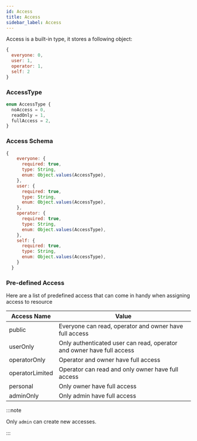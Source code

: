 ```yaml
---
id: Access
title: Access
sidebar_label: Access
---
```


Access is a built-in type, it stores a following object:

```js
{
  everyone: 0,
  user: 1,
  operator: 1,
  self: 2
}
```

### AccessType

```js
enum AccessType {
  noAccess = 0,
  readOnly = 1,
  fullAccess = 2,
}
```

### Access Schema

```js
{
    everyone: {
      required: true,
      type: String,
      enum: Object.values(AccessType),
    },
    user: {
      required: true,
      type: String,
      enum: Object.values(AccessType),
    },
    operator: {
      required: true,
      type: String,
      enum: Object.values(AccessType),
    },
    self: {
      required: true,
      type: String,
      enum: Object.values(AccessType),
    }
  }
```

### Pre-defined Access

Here are a list of predefined access that can come in handy when assigning access to resource

| Access Name     | Value                                                                 |
| --------------- | --------------------------------------------------------------------- |
| public          | Everyone can read, operator and owner have full access                |
| userOnly        | Only authenticated user can read, operator and owner have full access |
| operatorOnly    | Operator and owner have full access                                   |
| operatorLimited | Operator can read and only owner have full access                     |
| personal        | Only owner have full access                                           |
| adminOnly       | Only admin have full access                                           |

:::note

Only `admin` can create new accesses.

:::

